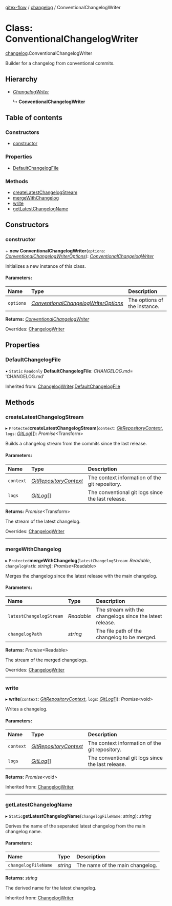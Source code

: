 [gitex-flow](../README.md) / [changelog](../modules/changelog.md) / ConventionalChangelogWriter

# Class: ConventionalChangelogWriter

[changelog](../modules/changelog.md).ConventionalChangelogWriter

Builder for a changelog from conventional commits.

## Hierarchy

* [*ChangelogWriter*](changelog.changelogwriter.md)

  ↳ **ConventionalChangelogWriter**

## Table of contents

### Constructors

- [constructor](changelog.conventionalchangelogwriter.md#constructor)

### Properties

- [DefaultChangelogFile](changelog.conventionalchangelogwriter.md#defaultchangelogfile)

### Methods

- [createLatestChangelogStream](changelog.conventionalchangelogwriter.md#createlatestchangelogstream)
- [mergeWithChangelog](changelog.conventionalchangelogwriter.md#mergewithchangelog)
- [write](changelog.conventionalchangelogwriter.md#write)
- [getLatestChangelogName](changelog.conventionalchangelogwriter.md#getlatestchangelogname)

## Constructors

### constructor

\+ **new ConventionalChangelogWriter**(`options`: [*ConventionalChangelogWriterOptions*](../interfaces/changelog.conventionalchangelogwriteroptions.md)): [*ConventionalChangelogWriter*](changelog.conventionalchangelogwriter.md)

Initializes a new instance of this class.

#### Parameters:

Name | Type | Description |
:------ | :------ | :------ |
`options` | [*ConventionalChangelogWriterOptions*](../interfaces/changelog.conventionalchangelogwriteroptions.md) | The options of the instance.    |

**Returns:** [*ConventionalChangelogWriter*](changelog.conventionalchangelogwriter.md)

Overrides: [ChangelogWriter](changelog.changelogwriter.md)

## Properties

### DefaultChangelogFile

▪ `Static` `Readonly` **DefaultChangelogFile**: *CHANGELOG.md*= 'CHANGELOG.md'

Inherited from: [ChangelogWriter](changelog.changelogwriter.md).[DefaultChangelogFile](changelog.changelogwriter.md#defaultchangelogfile)

## Methods

### createLatestChangelogStream

▸ `Protected`**createLatestChangelogStream**(`context`: [*GitRepositoryContext*](../interfaces/git.gitrepositorycontext.md), `logs`: [*GitLog*](../interfaces/git.gitlog.md)[]): *Promise*<Transform\>

Builds a changelog stream from the commits since the last release.

#### Parameters:

Name | Type | Description |
:------ | :------ | :------ |
`context` | [*GitRepositoryContext*](../interfaces/git.gitrepositorycontext.md) | The context information of the git repository.   |
`logs` | [*GitLog*](../interfaces/git.gitlog.md)[] | The conventional git logs since the last release.    |

**Returns:** *Promise*<Transform\>

The stream of the latest changelog.

Overrides: [ChangelogWriter](changelog.changelogwriter.md)

___

### mergeWithChangelog

▸ `Protected`**mergeWithChangelog**(`latestChangelogStream`: *Readable*, `changelogPath`: *string*): *Promise*<Readable\>

Merges the changelog since the latest release with the main changelog.

#### Parameters:

Name | Type | Description |
:------ | :------ | :------ |
`latestChangelogStream` | *Readable* | The stream with the changelogs since the latest release.   |
`changelogPath` | *string* | The file path of the changelog to be merged.    |

**Returns:** *Promise*<Readable\>

The stream of the merged changelogs.

Overrides: [ChangelogWriter](changelog.changelogwriter.md)

___

### write

▸ **write**(`context`: [*GitRepositoryContext*](../interfaces/git.gitrepositorycontext.md), `logs`: [*GitLog*](../interfaces/git.gitlog.md)[]): *Promise*<void\>

Writes a changelog.

#### Parameters:

Name | Type | Description |
:------ | :------ | :------ |
`context` | [*GitRepositoryContext*](../interfaces/git.gitrepositorycontext.md) | The context information of the git repository.   |
`logs` | [*GitLog*](../interfaces/git.gitlog.md)[] | The conventional git logs since the last release.    |

**Returns:** *Promise*<void\>

Inherited from: [ChangelogWriter](changelog.changelogwriter.md)

___

### getLatestChangelogName

▸ `Static`**getLatestChangelogName**(`changelogFileName`: *string*): *string*

Derives the name of the seperated latest changelog from the main changelog name.

#### Parameters:

Name | Type | Description |
:------ | :------ | :------ |
`changelogFileName` | *string* | The name of the main changelog.    |

**Returns:** *string*

The derived name for the latest changelog.

Inherited from: [ChangelogWriter](changelog.changelogwriter.md)
